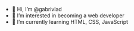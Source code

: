 - 👋 Hi, I’m @gabrivlad
- 👀 I’m interested in becoming a web developer
- 🌱 I’m currently learning HTML, CSS, JavaScript

<!---
gabrivlad/gabrivlad is a ✨ special ✨ repository because its `README.md` (this file) appears on your GitHub profile.
You can click the Preview link to take a look at your changes.
--->
